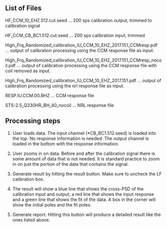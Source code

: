## List of Files


HF_CCM_10_EHZ.512.cut.seed
... 200 sps calibration output, trimmed to calibration signal

HF_CCM_CB_BC1.512.cut.seed
... 200 sps calibration input, trimmed 

High_Frq_Randomized_calibration_IU_CCM_10_EHZ_2017.151_CCMresp.pdf
... output of calibration processing using the CCM response file as input.

High_Frq_Randomized_calibration_IU_CCM_10_EHZ_2017.151_CCMresp_nocoil.pdf
... output of calibration processing using the CCM response file with coil removed as input.

High_Frq_Randomized_calibration_IU_CCM_10_EHZ_2017.151.pdf
... output of calibration processing using the nrl response file as input.

RESP.IU.CCM.00.BHZ
... CCM response file

STS-2.5_Q330HR_BH_40_nocoil
... NRL response file


## Processing steps
1. User loads data.  The input channel (\*CB_BC1.512.seed) is loaded into the top.  No response information is needed.  The output channel is loaded in the bottom with the response information.

2. User zooms in on data.  Before and after the calibration signal there is some amount of data that is not needed.  It is standard practice to zoom in on just the portion of the data that contains the signal.

3. Generate result by hitting the result button. Make sure to uncheck the LF calibration box.

4. The result will show a blue line that shows the cross-PSD of the calibration input and output, a red line that shows the input response and a green line that shows the fit of the data.  A box in the corner will show the initial poles and the fit poles.

5. Generate report.  Hitting this button will produce a detailed result like the ones listed above.

